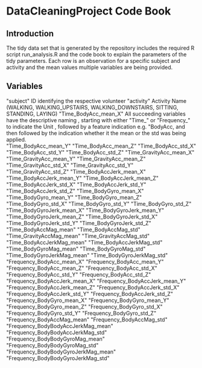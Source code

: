 # DataCleaningProject Code Book
## Introduction
The tidy data set that is generated by the  repository includes the required R script run_analysis.R and the code book to explain the parameters of the tidy parameters.
Each row is an observation for a specific subject and activity and the mean values multiple variables are being provided.
## Variables
"subject" 	ID identifying the respective volunteer
"activity"  Activity Name (WALKING, WALKING_UPSTAIRS, WALKING_DOWNSTAIRS, SITTING, STANDING, LAYING)
"Time_BodyAcc_mean_X"	All succeeding variables have the descriptive naming , starting with either "Time_" or "Frequency_" to indicate the Unit , followed by a feature indication e.g. "BodyAcc, and then followed by the indication whether it
the mean or the std was being applied.  
"Time_BodyAcc_mean_Y" 
"Time_BodyAcc_mean_Z" 
"Time_BodyAcc_std_X" 
"Time_BodyAcc_std_Y" 
"Time_BodyAcc_std_Z" 
"Time_GravityAcc_mean_X" 
"Time_GravityAcc_mean_Y" 
"Time_GravityAcc_mean_Z" 
"Time_GravityAcc_std_X" 
"Time_GravityAcc_std_Y" 
"Time_GravityAcc_std_Z" 
"Time_BodyAccJerk_mean_X" 
"Time_BodyAccJerk_mean_Y" 
"Time_BodyAccJerk_mean_Z" 
"Time_BodyAccJerk_std_X" 
"Time_BodyAccJerk_std_Y" 
"Time_BodyAccJerk_std_Z" 
"Time_BodyGyro_mean_X" 
"Time_BodyGyro_mean_Y" 
"Time_BodyGyro_mean_Z" 
"Time_BodyGyro_std_X" 
"Time_BodyGyro_std_Y" 
"Time_BodyGyro_std_Z" 
"Time_BodyGyroJerk_mean_X" 
"Time_BodyGyroJerk_mean_Y" 
"Time_BodyGyroJerk_mean_Z" 
"Time_BodyGyroJerk_std_X" 
"Time_BodyGyroJerk_std_Y" 
"Time_BodyGyroJerk_std_Z" 
"Time_BodyAccMag_mean" 
"Time_BodyAccMag_std" 
"Time_GravityAccMag_mean" 
"Time_GravityAccMag_std" 
"Time_BodyAccJerkMag_mean" 
"Time_BodyAccJerkMag_std" 
"Time_BodyGyroMag_mean" 
"Time_BodyGyroMag_std" 
"Time_BodyGyroJerkMag_mean" 
"Time_BodyGyroJerkMag_std" 
"Frequency_BodyAcc_mean_X" 
"Frequency_BodyAcc_mean_Y" 
"Frequency_BodyAcc_mean_Z" 
"Frequency_BodyAcc_std_X" 
"Frequency_BodyAcc_std_Y" 
"Frequency_BodyAcc_std_Z" 
"Frequency_BodyAccJerk_mean_X" 
"Frequency_BodyAccJerk_mean_Y" 
"Frequency_BodyAccJerk_mean_Z" 
"Frequency_BodyAccJerk_std_X" 
"Frequency_BodyAccJerk_std_Y" 
"Frequency_BodyAccJerk_std_Z" 
"Frequency_BodyGyro_mean_X" 
"Frequency_BodyGyro_mean_Y" 
"Frequency_BodyGyro_mean_Z" 
"Frequency_BodyGyro_std_X" 
"Frequency_BodyGyro_std_Y" 
"Frequency_BodyGyro_std_Z" 
"Frequency_BodyAccMag_mean" 
"Frequency_BodyAccMag_std" 
"Frequency_BodyBodyAccJerkMag_mean" 
"Frequency_BodyBodyAccJerkMag_std" 
"Frequency_BodyBodyGyroMag_mean" 
"Frequency_BodyBodyGyroMag_std" 
"Frequency_BodyBodyGyroJerkMag_mean" 
"Frequency_BodyBodyGyroJerkMag_std"
